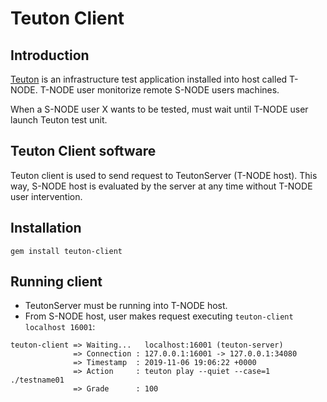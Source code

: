
# Teuton Client

## Introduction

[Teuton](https://github.com/teuton-software/teuton) is an infrastructure test application installed into host called T-NODE. T-NODE user monitorize remote S-NODE users machines.

When a S-NODE user X wants to be tested, must wait until T-NODE user launch Teuton test unit.

## Teuton Client software

Teuton client is used to send request to TeutonServer (T-NODE host).
This way, S-NODE host is evaluated by the server at any time without T-NODE user intervention.

## Installation

`gem install teuton-client`

## Running client

* TeutonServer must be running into T-NODE host.
* From S-NODE host, user makes request executing `teuton-client localhost 16001`:

```
teuton-client => Waiting...   localhost:16001 (teuton-server)
              => Connection : 127.0.0.1:16001 -> 127.0.0.1:34080
              => Timestamp  : 2019-11-06 19:06:22 +0000
              => Action     : teuton play --quiet --case=1 ./testname01
              => Grade      : 100
```
